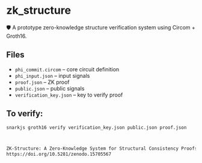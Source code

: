 # zk_structure

🛡️ A prototype zero-knowledge structure verification system using Circom + Groth16.

## Files
- `phi_commit.circom` – core circuit definition
- `phi_input.json` – input signals
- `proof.json` – ZK proof
- `public.json` – public signals
- `verification_key.json` – key to verify proof

## To verify:
```bash
snarkjs groth16 verify verification_key.json public.json proof.json



ZK-Structure: A Zero-Knowledge System for Structural Consistency Proofs
https://doi.org/10.5281/zenodo.15705567
